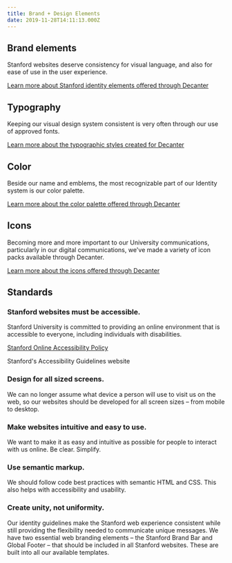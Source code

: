 ```yaml
---
title: Brand + Design Elements
date: 2019-11-28T14:11:13.000Z
---
```

## Brand elements

Stanford websites deserve consistency for visual language, and also for ease of use in the user experience.

<p><a href="/page/brand-design-elements-brand/" class="su-link su-link--action">Learn more about Stanford identity elements offered through Decanter</a></p>

## Typography

Keeping our visual design system consistent is very often through our use of approved fonts.

<p><a href="/page/brand-design-elements-typography/" class="su-link su-link--action">Learn more about the typographic styles created for Decanter</a></p>

## Color

Beside our name and emblems, the most recognizable part of our Identity system is our color palette.

<p><a href="/page/brand-design-elements-color/" class="su-link su-link--action">Learn more about the color palette offered through Decanter</a></p>

## Icons

Becoming more and more important to our University communications, particularly in our digital communications, we've made a variety of icon packs available through Decanter.

<p><a href="/page/brand-design-elements-icons/" class="su-link su-link--action">Learn more about the icons offered through Decanter</a></p>

## Standards

### Stanford websites must be accessible.

Stanford University is committed to providing an online environment that is accessible to everyone, including individuals with disabilities.

<p><a href="https://ucomm.stanford.edu/policies/accessibility-policy/" class="su-link su-link--action">Stanford Online Accessibility Policy</a></p>
<p><a href:"https://soap.stanford.edu/" class="su-link su-link--action">
Stanford's Accessibility Guidelines website</a></p>

### Design for all sized screens.

We can no longer assume what device a person will use to visit us on the web, so our websites should be developed for all screen sizes – from mobile to desktop.

### Make websites intuitive and easy to use.

We want to make it as easy and intuitive as possible for people to interact with us online. Be clear. Simplify.

### Use semantic markup.

We should follow code best practices with semantic HTML and CSS. This also helps with accessibility and usability.

### Create unity, not uniformity.

Our identity guidelines make the Stanford web experience consistent while still providing the flexibility needed to communicate unique messages. We have two essential web branding elements – the Stanford Brand Bar and Global Footer – that should be included in all Stanford websites. These are built into all our available templates.
